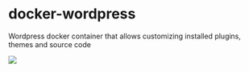 # docker-wordpress
Wordpress docker container that allows customizing installed plugins, themes and source code

[![](https://images.microbadger.com/badges/image/genexies/wordpress.svg)](https://microbadger.com/images/genexies/wordpress "Get your own image badge on microbadger.com")
